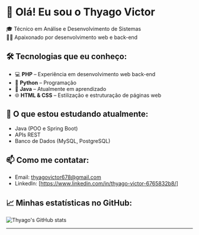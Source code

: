 # 👋 Olá! Eu sou o Thyago Victor

🎓 Técnico em Análise e Desenvolvimento de Sistemas  
👨‍💻 Apaixonado por desenvolvimento web e back-end  

## 🛠️ Tecnologias que eu conheço:

- 💻 **PHP** – Experiência em desenvolvimento web back-end
- 🐍 **Python** – Programação 
- 🌱 **Java** – Atualmente em aprendizado 
- 🌐 **HTML & CSS** – Estilização e estruturação de páginas web

## 🚀 O que estou estudando atualmente:

- Java (POO e Spring Boot)
- APIs REST
- Banco de Dados (MySQL, PostgreSQL)

## 📫 Como me contatar:

- Email: thyagovictor678@gmail.com
- LinkedIn: [https://www.linkedin.com/in/thyago-victor-6765832b8/]

## 📈 Minhas estatísticas no GitHub:

![Thyago's GitHub stats](https://github-readme-stats.vercel.app/api?username=boloderolo6564&show_icons=true&theme=radical)

---

